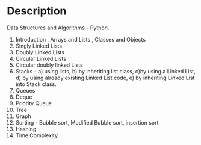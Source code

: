 # Description

Data Structures and Algorithms - Python.
1. Introduction , Arrays and Lists , Classes and Objects
2. Singly Linked Lists
3. Doubly Linked Lists
4. Circular Linked Lists
5. Circular doubly linked Lists
6. Stacks - a) using lists, b) by inheriting list class, c)by using a Linked List, d) by using already existing Linked List code, e) by inheriting Linked List into Stack class.
7. Queues
8. Deque
9. Priority Queue
10. Tree
11. Graph
12. Sorting - Bubble sort, Modified Bubble sort, insertion sort
13. Hashing
14. Time Complexity

